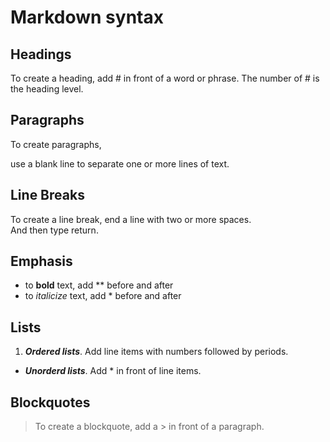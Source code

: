 # Markdown syntax
## Headings
To create a heading, add # in front of a word or phrase. The number of # is the heading level.
## Paragraphs
To create paragraphs, 

use a blank line to separate one or more lines of text.
## Line Breaks
To create a line break, end a line with two or more spaces.  
And then type return.
## Emphasis
* to **bold** text, add ** before and after
* to *italicize* text, add * before and after
## Lists
1. ***Ordered lists***. Add line items with numbers followed by periods.
* ***Unorderd lists***. Add * in front of line items.
## Blockquotes
> To create a blockquote, add a > in front of a paragraph.
